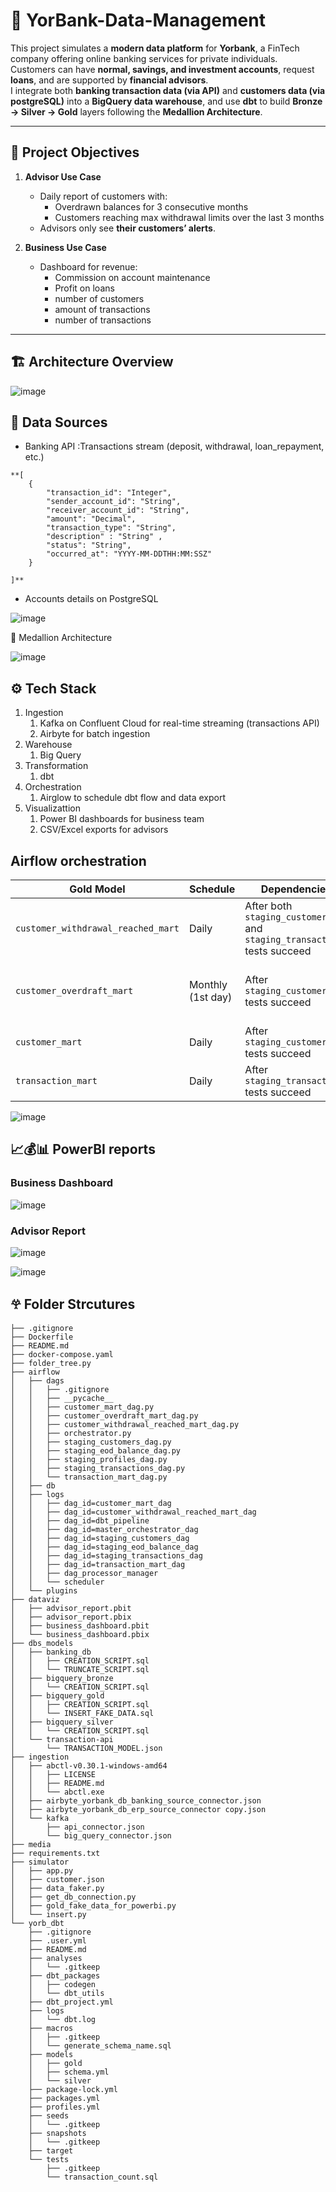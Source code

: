 # 🏦 YorBank-Data-Management

This project simulates a **modern data platform** for **Yorbank**, a FinTech company offering online banking services for private individuals.  
Customers can have **normal, savings, and investment accounts**, request **loans**, and are supported by **financial advisors**.  
I integrate both **banking transaction data (via API)** and **customers data (via postgreSQL)** into a **BigQuery data warehouse**, and use **dbt** to build **Bronze → Silver → Gold** layers following the **Medallion Architecture**.

---

## 🚀 Project Objectives

1. **Advisor Use Case**
   - Daily report of customers with:
     - Overdrawn balances for 3 consecutive months  
     - Customers reaching max withdrawal limits over the last 3 months  
   - Advisors only see **their customers’ alerts**.

2. **Business Use Case**
   - Dashboard for revenue:
     - Commission on account maintenance  
     - Profit on loans  
     - number of customers
     - amount of transactions
     - number of transactions

---

## 🏗️ Architecture Overview

![image](media/Architecture.png)

## 📂 Data Sources

- Banking API :Transactions stream (deposit, withdrawal, loan_repayment, etc.)
```
**[
    {
        "transaction_id": "Integer",
        "sender_account_id": "String",
        "receiver_account_id": "String",
        "amount": "Decimal",
        "transaction_type": "String",
        "description" : "String" ,
        "status": "String",
        "occurred_at": "YYYY-MM-DDTHH:MM:SSZ"
    }

]**
```
- Accounts details on PostgreSQL

![image](media/yorbank_postgres_db.png)

🧱 Medallion Architecture

![image](media/yorbank_bigquery_dw.png)


## ⚙️ Tech Stack
1. Ingestion
   1. Kafka on Confluent Cloud for real-time streaming (transactions API)
   2. Airbyte for batch ingestion
2. Warehouse
   1. Big Query
3. Transformation
   1. dbt
4. Orchestration
   1. Airglow to schedule dbt flow and data export
5. Visualizattion
   1. Power BI dashboards for business team
   2. CSV/Excel exports for advisors

## Airflow orchestration 

| Gold Model                         | Schedule          | Dependencies                                                            | dbt Variables                                                                                               |
| ---------------------------------- | ----------------- | ----------------------------------------------------------------------- | ----------------------------------------------------------------------------------------------------------- |
| `customer_withdrawal_reached_mart` | Daily             | After both `staging_customers` and `staging_transactions` tests succeed | `reference_date={{ ds }}`                                                                                   |
| `customer_overdraft_mart`          | Monthly (1st day) | After `staging_customers` tests succeed                                 | `overdraft_first_month`, `overdraft_second_month`, `overdraft_third_month` = last days of previous 3 months |
| `customer_mart`                    | Daily             | After `staging_customers` tests succeed                                 | `reference_date={{ ds }}`                                                                                   |
| `transaction_mart`                 | Daily             | After `staging_transactions` tests succeed                              | `reference_date={{ ds }}`                                                                                   |

![image](media/airflow_orchestration.png)

## 📈💰📊 PowerBI reports

### Business Dashboard

![image](media/yorbank_dashboard.png)

### Advisor Report

![image](media/advisor_report_page_1.png)

![image](media/advisor_report_page_2.png)

## 𖣂 Folder Strcutures
```
├── .gitignore
├── Dockerfile
├── README.md
├── docker-compose.yaml
├── folder_tree.py
├── airflow
│   ├── dags
│   │   ├── .gitignore
│   │   ├── __pycache__
│   │   ├── customer_mart_dag.py
│   │   ├── customer_overdraft_mart_dag.py
│   │   ├── customer_withdrawal_reached_mart_dag.py
│   │   ├── orchestrator.py
│   │   ├── staging_customers_dag.py
│   │   ├── staging_eod_balance_dag.py
│   │   ├── staging_profiles_dag.py
│   │   ├── staging_transactions_dag.py
│   │   └── transaction_mart_dag.py
│   ├── db
│   ├── logs
│   │   ├── dag_id=customer_mart_dag
│   │   ├── dag_id=customer_withdrawal_reached_mart_dag
│   │   ├── dag_id=dbt_pipeline
│   │   ├── dag_id=master_orchestrator_dag
│   │   ├── dag_id=staging_customers_dag
│   │   ├── dag_id=staging_eod_balance_dag
│   │   ├── dag_id=staging_transactions_dag
│   │   ├── dag_id=transaction_mart_dag
│   │   ├── dag_processor_manager
│   │   └── scheduler
│   └── plugins
├── dataviz
│   ├── advisor_report.pbit
│   ├── advisor_report.pbix
│   ├── business_dashboard.pbit
│   └── business_dashboard.pbix
├── dbs_models
│   ├── banking_db
│   │   ├── CREATION_SCRIPT.sql
│   │   └── TRUNCATE_SCRIPT.sql
│   ├── bigquery_bronze
│   │   └── CREATION_SCRIPT.sql
│   ├── bigquery_gold
│   │   ├── CREATION_SCRIPT.sql
│   │   └── INSERT_FAKE_DATA.sql
│   ├── bigquery_silver
│   │   └── CREATION_SCRIPT.sql
│   └── transaction-api
│       └── TRANSACTION_MODEL.json
├── ingestion
│   ├── abctl-v0.30.1-windows-amd64
│   │   ├── LICENSE
│   │   ├── README.md
│   │   └── abctl.exe
│   ├── airbyte_yorbank_db_banking_source_connector.json
│   ├── airbyte_yorbank_db_erp_source_connector copy.json
│   └── kafka
│       ├── api_connector.json
│       └── big_query_connector.json
├── media
├── requirements.txt
├── simulator
│   ├── app.py
│   ├── customer.json
│   ├── data_faker.py
│   ├── get_db_connection.py
│   ├── gold_fake_data_for_powerbi.py
│   └── insert.py
└── yorb_dbt
    ├── .gitignore
    ├── .user.yml
    ├── README.md
    ├── analyses
    │   └── .gitkeep
    ├── dbt_packages
    │   ├── codegen
    │   └── dbt_utils
    ├── dbt_project.yml
    ├── logs
    │   └── dbt.log
    ├── macros
    │   ├── .gitkeep
    │   └── generate_schema_name.sql
    ├── models
    │   ├── gold
    │   ├── schema.yml
    │   └── silver
    ├── package-lock.yml
    ├── packages.yml
    ├── profiles.yml
    ├── seeds
    │   └── .gitkeep
    ├── snapshots
    │   └── .gitkeep
    ├── target
    └── tests
        ├── .gitkeep
        └── transaction_count.sql
```

